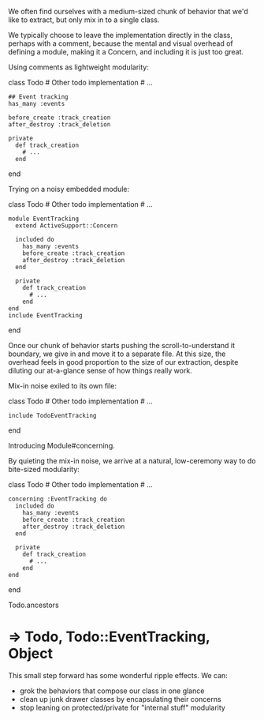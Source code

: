 We often find ourselves with a medium-sized chunk of behavior that we'd
like to extract, but only mix in to a single class.

We typically choose to leave the implementation directly in the class,
perhaps with a comment, because the mental and visual overhead of defining
a module, making it a Concern, and including it is just too great.


Using comments as lightweight modularity:

  class Todo
    # Other todo implementation
    # ...

    ## Event tracking
    has_many :events

    before_create :track_creation
    after_destroy :track_deletion

    private
      def track_creation
        # ...
      end
  end


Trying on a noisy embedded module:

  class Todo
    # Other todo implementation
    # ...

    module EventTracking
      extend ActiveSupport::Concern

      included do
        has_many :events
        before_create :track_creation
        after_destroy :track_deletion
      end

      private
        def track_creation
          # ...
        end
    end
    include EventTracking
  end


Once our chunk of behavior starts pushing the scroll-to-understand it
boundary, we give in and move it to a separate file. At this size, the
overhead feels in good proportion to the size of our extraction, despite
diluting our at-a-glance sense of how things really work.

Mix-in noise exiled to its own file:

  class Todo
    # Other todo implementation
    # ...

    include TodoEventTracking
  end


Introducing Module#concerning.

By quieting the mix-in noise, we arrive at a natural, low-ceremony way to
do bite-sized modularity:

  class Todo
    # Other todo implementation
    # ...

    concerning :EventTracking do
      included do
        has_many :events
        before_create :track_creation
        after_destroy :track_deletion
      end

      private
        def track_creation
          # ...
        end
    end
  end

  Todo.ancestors
  # => Todo, Todo::EventTracking, Object


This small step forward has some wonderful ripple effects. We can:
* grok the behaviors that compose our class in one glance
* clean up junk drawer classes by encapsulating their concerns
* stop leaning on protected/private for "internal stuff" modularity
